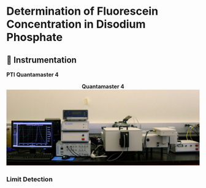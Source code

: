 # Determination of Fluorescein Concentration in Disodium Phosphate

## :electric_plug: Instrumentation 
**PTI Quantamaster 4**

<p  align = "center" >
<b> Quantamaster 4</b>
<img src="img/instrument.jpg"  width="600">
<!-- <img src="img/fluorescein_conc">
 -->
</p>


### Limit Detection 